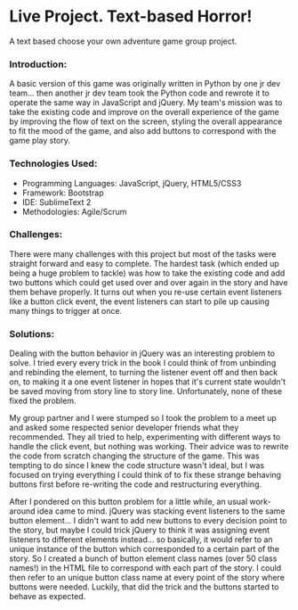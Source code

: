 Live Project.  Text-based Horror!
==========================
A text based choose your own adventure game group project.  

### Introduction:
A basic version of this game was originally written in Python by one jr dev team... then another jr dev team took the Python code and rewrote it to operate the same way in JavaScript and jQuery.  My team's mission was to take the existing code and improve on the overall experience of the game by improving the flow of text on the screen, styling the overall appearance to fit the mood of the game, and also add buttons to correspond with the game play story.  

### Technologies Used:
* Programming Languages:  JavaScript, jQuery, HTML5/CSS3
* Framework: Bootstrap
* IDE: SublimeText 2
* Methodologies: Agile/Scrum

### Challenges:
There were many challenges with this project but most of the tasks were straight forward and easy to complete.  The hardest task (which ended up being a huge problem to tackle) was how to take the existing code and add two buttons which could get used over and over again in the story and have them behave properly.  It turns out when you re-use certain event listeners like a button click event, the event listeners can start to pile up causing many things to trigger at once. 

### Solutions:
Dealing with the button behavior in jQuery was an interesting problem to solve.  I tried every every trick in the book I could think of from unbinding and rebinding the element, to turning the listener event off and then back on, to making it a one event listener in hopes that it's current state wouldn't be saved moving from story line to story line.  Unfortunately, none of these fixed the problem.  

My group partner and I were stumped so I took the problem to a meet up and asked some respected senior developer friends what they recommended.  They all tried to help, experimenting with different ways to handle the click event, but nothing was working.  Their advice was to rewrite the code from scratch changing the structure of the game.  This was tempting to do since I knew the code structure wasn't ideal, but I was focused on trying everything I could think of to fix these strange behaving buttons first before re-writing the code and restructuring everything. 

After I pondered on this button problem for a little while, an usual work-around idea came to mind.  jQuery was stacking event listeners to the same button element... I didn't want to add new buttons to every decision point to the story, but maybe I could trick jQuery to think it was assigning event listeners to different elements instead... so basically, it would refer to an unique instance of the button which corresponded to a certain part of the story.  So I created a bunch of button element class names (over 50 class names!) in the HTML file to correspond with each part of the story.  I could then refer to an unique button class name at every point of the story where buttons were needed.  Luckily, that did the trick and the buttons started to behave as expected.  



